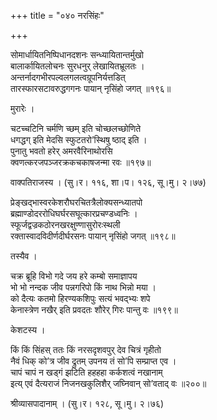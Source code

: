 +++
title = "०४० नरसिंहः"

+++


सोमार्धायितनिष्पिधानदशनः सन्ध्यायितान्तर्मुखो  
बालार्कायितलोचनः सुरधनुर् लेखायितभ्रूलतः ।  
अन्तर्नादगभीरपल्वलगलत्वग्रूपनिर्यत्तडित्  
तारस्फारसटावरुद्धगगनः पायान् नृसिंहो जगत् ॥१९६॥  


मुरारेः ।  


चटच्चटिनि चर्मणि च्छम् इति चोच्छलच्छोणिते  
धगद्धग् इति मेदसि स्फुटतरो’स्थिषु ष्ठाद् इति ।  
पुनातु भवतो हरेर् अमरवैरिनाथोरसि  
क्वणत्करजपञ्जरक्रकचकाषजन्मा रवः ॥१९७॥  


वाक्पतिराजस्य । (सु।र। ११६, शा।प। १२६, सू।मु। २।७७)  


प्रेङ्खद्भास्वरकेशरौघरचितत्रैलोक्यसन्ध्यातपो  
ब्रह्माण्डोदररोधिघर्घरसघूत्कारप्रचण्डध्वनिः ।  
स्फूर्जद्वज्रकठोरनखरक्षुण्णासुरोरःस्थली  
रक्तास्वादविदीर्णदीर्घरसनः पायान् नृसिंहो जगत् ॥१९८॥  


तस्यैव ।  


चक्र ब्रूहि विभो गदे जय हरे कम्बो समाज्ञापय  
भो भो नन्दक जीव पन्नगरिपो किं नाथ भिन्नो मया ।  
को दैत्यः कतमो हिरण्यकशिपुः सत्यं भवद्भ्यः शपे  
केनास्त्रेण नखैर् इति प्रवदतः शौरेर् गिरः पान्तु वः ॥१९९॥  


केशटस्य ।  


किं किं सिंहस् ततः किं नरसदृशवपुर् देव चित्रं गृहीतो  
नैवं धिक् को’त्र जीव द्रुतम् उपनय तं सो’पि सम्प्राप्त एव ।  
चापं चापं न खड्गं झटिति हहहहा कर्कशत्वं नखानाम्  
इत्य् एवं दैत्यराजं निजनखकुलिशैर् जघ्निवान् सो’वताद् वः ॥२००॥  


श्रीव्यासपादानाम् । (सु।र। १२८, सू।मु। २।७६)  

